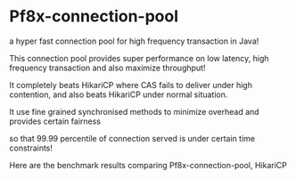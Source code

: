 # Pf8x-connection-pool
a hyper fast connection pool for high frequency transaction in Java!

This connection pool provides super performance on low latency, high frequency transaction and also maximize throughput!

It completely beats HikariCP where CAS fails to deliver under high contention, and also beats HikariCP under normal situation.

It use fine grained synchronised methods to minimize overhead and provides certain fairness

so that 99.99 percentile of connection served is under certain time constraints!

Here are the benchmark results comparing Pf8x-connection-pool, HikariCP

